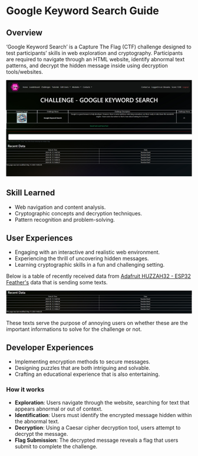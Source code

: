 # Google Keyword Search Guide

## Overview

‘Google Keyword Search’ is a Capture The Flag (CTF) challenge designed to test participants’ skills in web exploration and cryptography. Participants are required to navigate through an HTML website, identify abnormal text patterns, and decrypt the hidden message inside using decryption tools/websites.

![Google Keyword Search's page](<../images/Google Keyword Searchs page.jpg> "Google Keyword Search's page when hover")

## Skill Learned 

- Web navigation and content analysis.
- Cryptographic concepts and decryption techniques.
- Pattern recognition and problem-solving.

## User Experiences

- Engaging with an interactive and realistic web environment.
- Experiencing the thrill of uncovering hidden messages.
- Learning cryptographic skills in a fun and challenging setting.

Below is a table of recently received data from [Adafruit HUZZAH32 - ESP32 Feather's](https://learn.adafruit.com/adafruit-huzzah32-esp32-feather/led-blink) data that is sending some texts.


![Google Keyword Search's recent data](<../images/Google Keyword Search's recent data.jpg> "Google Keyword Search's recent data when hover")

These texts serve the purpose of annoying users on whether these are the important informations to solve for the challenge or not.  

## Developer Experiences

- Implementing encryption methods to secure messages.
- Designing puzzles that are both intriguing and solvable.
- Crafting an educational experience that is also entertaining.

### How it works

- **Exploration**: Users navigate through the website, searching for text that appears abnormal or out of context.
- **Identification**: Users must identify the encrypted message hidden within the abnormal text.
- **Decryption**: Using a Caesar cipher decryption tool, users attempt to decrypt the message.
- **Flag Submission**: The decrypted message reveals a flag that users submit to complete the challenge.
